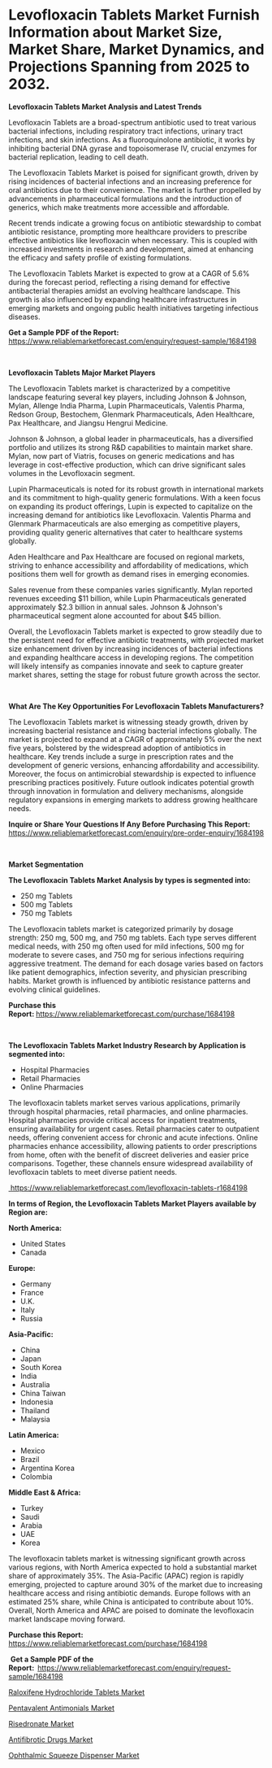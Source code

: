 <p><h1>Levofloxacin Tablets Market Furnish Information about Market Size, Market Share, Market Dynamics, and Projections Spanning from 2025 to 2032.</h1></p><p><strong>Levofloxacin Tablets Market Analysis and Latest Trends</strong></p>
<p><p>Levofloxacin Tablets are a broad-spectrum antibiotic used to treat various bacterial infections, including respiratory tract infections, urinary tract infections, and skin infections. As a fluoroquinolone antibiotic, it works by inhibiting bacterial DNA gyrase and topoisomerase IV, crucial enzymes for bacterial replication, leading to cell death.</p><p>The Levofloxacin Tablets Market is poised for significant growth, driven by rising incidences of bacterial infections and an increasing preference for oral antibiotics due to their convenience. The market is further propelled by advancements in pharmaceutical formulations and the introduction of generics, which make treatments more accessible and affordable. </p><p>Recent trends indicate a growing focus on antibiotic stewardship to combat antibiotic resistance, prompting more healthcare providers to prescribe effective antibiotics like levofloxacin when necessary. This is coupled with increased investments in research and development, aimed at enhancing the efficacy and safety profile of existing formulations. </p><p>The Levofloxacin Tablets Market is expected to grow at a CAGR of 5.6% during the forecast period, reflecting a rising demand for effective antibacterial therapies amidst an evolving healthcare landscape. This growth is also influenced by expanding healthcare infrastructures in emerging markets and ongoing public health initiatives targeting infectious diseases.</p></p>
<p><strong>Get a Sample PDF of the Report:&nbsp;</strong> <a href="https://www.reliablemarketforecast.com/enquiry/request-sample/1684198?utm_campaign=1897&utm_medium=2&utm_source=Github&utm_content=ia&utm_term=08032025&utm_id=levofloxacin-tablets">https://www.reliablemarketforecast.com/enquiry/request-sample/1684198</a></p>
<p>&nbsp;</p>
<p><strong>Levofloxacin Tablets Major Market Players</strong></p>
<p><p>The Levofloxacin Tablets market is characterized by a competitive landscape featuring several key players, including Johnson & Johnson, Mylan, Allenge India Pharma, Lupin Pharmaceuticals, Valentis Pharma, Redson Group, Bestochem, Glenmark Pharmaceuticals, Aden Healthcare, Pax Healthcare, and Jiangsu Hengrui Medicine. </p><p>Johnson & Johnson, a global leader in pharmaceuticals, has a diversified portfolio and utilizes its strong R&D capabilities to maintain market share. Mylan, now part of Viatris, focuses on generic medications and has leverage in cost-effective production, which can drive significant sales volumes in the Levofloxacin segment.</p><p>Lupin Pharmaceuticals is noted for its robust growth in international markets and its commitment to high-quality generic formulations. With a keen focus on expanding its product offerings, Lupin is expected to capitalize on the increasing demand for antibiotics like Levofloxacin. Valentis Pharma and Glenmark Pharmaceuticals are also emerging as competitive players, providing quality generic alternatives that cater to healthcare systems globally.</p><p>Aden Healthcare and Pax Healthcare are focused on regional markets, striving to enhance accessibility and affordability of medications, which positions them well for growth as demand rises in emerging economies.</p><p>Sales revenue from these companies varies significantly. Mylan reported revenues exceeding $11 billion, while Lupin Pharmaceuticals generated approximately $2.3 billion in annual sales. Johnson & Johnson's pharmaceutical segment alone accounted for about $45 billion.</p><p>Overall, the Levofloxacin Tablets market is expected to grow steadily due to the persistent need for effective antibiotic treatments, with projected market size enhancement driven by increasing incidences of bacterial infections and expanding healthcare access in developing regions. The competition will likely intensify as companies innovate and seek to capture greater market shares, setting the stage for robust future growth across the sector.</p></p>
<p>&nbsp;</p>
<p><strong>What Are The Key Opportunities For Levofloxacin Tablets Manufacturers?</strong></p>
<p><p>The Levofloxacin Tablets market is witnessing steady growth, driven by increasing bacterial resistance and rising bacterial infections globally. The market is projected to expand at a CAGR of approximately 5% over the next five years, bolstered by the widespread adoption of antibiotics in healthcare. Key trends include a surge in prescription rates and the development of generic versions, enhancing affordability and accessibility. Moreover, the focus on antimicrobial stewardship is expected to influence prescribing practices positively. Future outlook indicates potential growth through innovation in formulation and delivery mechanisms, alongside regulatory expansions in emerging markets to address growing healthcare needs.</p></p>
<p><strong>Inquire or Share Your Questions If Any Before Purchasing This Report:</strong> <a href="https://www.reliablemarketforecast.com/enquiry/pre-order-enquiry/1684198?utm_campaign=1897&utm_medium=2&utm_source=Github&utm_content=ia&utm_term=08032025&utm_id=levofloxacin-tablets">https://www.reliablemarketforecast.com/enquiry/pre-order-enquiry/1684198</a></p>
<p>&nbsp;</p>
<p><strong>Market Segmentation</strong></p>
<p><strong>The Levofloxacin Tablets Market Analysis by types is segmented into:</strong></p>
<p><ul><li>250 mg Tablets</li><li>500 mg Tablets</li><li>750 mg Tablets</li></ul></p>
<p><p>The Levofloxacin tablets market is categorized primarily by dosage strength: 250 mg, 500 mg, and 750 mg tablets. Each type serves different medical needs, with 250 mg often used for mild infections, 500 mg for moderate to severe cases, and 750 mg for serious infections requiring aggressive treatment. The demand for each dosage varies based on factors like patient demographics, infection severity, and physician prescribing habits. Market growth is influenced by antibiotic resistance patterns and evolving clinical guidelines.</p></p>
<p><strong>Purchase this Report:&nbsp;</strong><a href="https://www.reliablemarketforecast.com/purchase/1684198?utm_campaign=1897&utm_medium=2&utm_source=Github&utm_content=ia&utm_term=08032025&utm_id=levofloxacin-tablets">https://www.reliablemarketforecast.com/purchase/1684198</a></p>
<p>&nbsp;</p>
<p><strong>The Levofloxacin Tablets Market Industry Research by Application is segmented into:</strong></p>
<p><ul><li>Hospital Pharmacies</li><li>Retail Pharmacies</li><li>Online Pharmacies</li></ul></p>
<p><p>The levofloxacin tablets market serves various applications, primarily through hospital pharmacies, retail pharmacies, and online pharmacies. Hospital pharmacies provide critical access for inpatient treatments, ensuring availability for urgent cases. Retail pharmacies cater to outpatient needs, offering convenient access for chronic and acute infections. Online pharmacies enhance accessibility, allowing patients to order prescriptions from home, often with the benefit of discreet deliveries and easier price comparisons. Together, these channels ensure widespread availability of levofloxacin tablets to meet diverse patient needs.</p></p>
<p><a href="https://www.reliablemarketforecast.com/levofloxacin-tablets-r1684198?utm_campaign=1897&utm_medium=2&utm_source=Github&utm_content=ia&utm_term=08032025&utm_id=levofloxacin-tablets">&nbsp;https://www.reliablemarketforecast.com/levofloxacin-tablets-r1684198</a></p>
<p><strong>In terms of Region, the Levofloxacin Tablets Market Players available by Region are:</strong></p>
<p>
    <p> <strong> North America: </strong>
        <ul>
            <li>United States</li>
            <li>Canada</li>
        </ul>
        </p> 
    <p> <strong> Europe: </strong>
        <ul>
            <li>Germany</li>
            <li>France</li>
            <li>U.K.</li>
            <li>Italy</li>
            <li>Russia</li>
        </ul>
        </p> 
    <p> <strong> Asia-Pacific: </strong>
        <ul>
            <li>China</li>
            <li>Japan</li>
            <li>South Korea</li>
            <li>India</li>
            <li>Australia</li>
            <li>China Taiwan</li>
            <li>Indonesia</li>
            <li>Thailand</li>
            <li>Malaysia</li>
        </ul>
        </p> 
    <p> <strong> Latin America: </strong>
        <ul>
            <li>Mexico</li>
            <li>Brazil</li>
            <li>Argentina Korea</li>
            <li>Colombia</li>
        </ul>
        </p> 
    <p> <strong> Middle East & Africa: </strong>
        <ul>
            <li>Turkey</li>
            <li>Saudi</li>
            <li>Arabia</li>
            <li>UAE</li>
            <li>Korea</li>
        </ul>
    </p>
    </p>
<p><p>The levofloxacin tablets market is witnessing significant growth across various regions, with North America expected to hold a substantial market share of approximately 35%. The Asia-Pacific (APAC) region is rapidly emerging, projected to capture around 30% of the market due to increasing healthcare access and rising antibiotic demands. Europe follows with an estimated 25% share, while China is anticipated to contribute about 10%. Overall, North America and APAC are poised to dominate the levofloxacin market landscape moving forward.</p></p>
<p><strong>Purchase this Report: </strong><a href="https://www.reliablemarketforecast.com/purchase/1684198?utm_campaign=1897&utm_medium=2&utm_source=Github&utm_content=ia&utm_term=08032025&utm_id=levofloxacin-tablets">https://www.reliablemarketforecast.com/purchase/1684198</a></p>
<p>&nbsp;<strong>Get a Sample PDF of the Report:&nbsp;&nbsp;</strong><a href="https://www.reliablemarketforecast.com/enquiry/request-sample/1684198?utm_campaign=1897&utm_medium=2&utm_source=Github&utm_content=ia&utm_term=08032025&utm_id=levofloxacin-tablets">https://www.reliablemarketforecast.com/enquiry/request-sample/1684198</a></p>
<p><strong></strong></p>
<p><p><a href="https://github.com/stvnpukaj10/Market-Research-Report-List-1/blob/main/raloxifene-hydrochloride-tablets-market.md?utm_campaign=1897&utm_medium=2&utm_source=Github&utm_content=ia&utm_term=08032025&utm_id=levofloxacin-tablets">Raloxifene Hydrochloride Tablets Market</a></p><p><a href="https://github.com/nikkoureta1y/Market-Research-Report-List-1/blob/main/pentavalent-antimonials-market.md?utm_campaign=1897&utm_medium=2&utm_source=Github&utm_content=ia&utm_term=08032025&utm_id=levofloxacin-tablets">Pentavalent Antimonials Market</a></p><p><a href="https://github.com/dubelsuehsik/Market-Research-Report-List-1/blob/main/risedronate-market.md?utm_campaign=1897&utm_medium=2&utm_source=Github&utm_content=ia&utm_term=08032025&utm_id=levofloxacin-tablets">Risedronate Market</a></p><p><a href="https://github.com/bloggglazaie/Market-Research-Report-List-1/blob/main/antifibrotic-drugs-market.md?utm_campaign=1897&utm_medium=2&utm_source=Github&utm_content=ia&utm_term=08032025&utm_id=levofloxacin-tablets">Antifibrotic Drugs Market</a></p><p><a href="https://github.com/lolahberkik5/Market-Research-Report-List-1/blob/main/ophthalmic-squeeze-dispenser-market.md?utm_campaign=1897&utm_medium=2&utm_source=Github&utm_content=ia&utm_term=08032025&utm_id=levofloxacin-tablets">Ophthalmic Squeeze Dispenser Market</a></p></p>